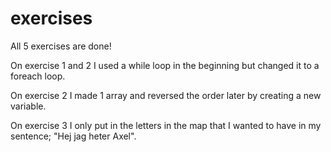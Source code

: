 # exercises

All 5 exercises are done!

On exercise 1 and 2 I used a while loop in the beginning but changed it to a foreach loop.

On exercise 2 I made 1 array and reversed the order later by creating a new variable.

On exercise 3 I only put in the letters in the map that I wanted to have in my sentence; "Hej jag heter Axel".
